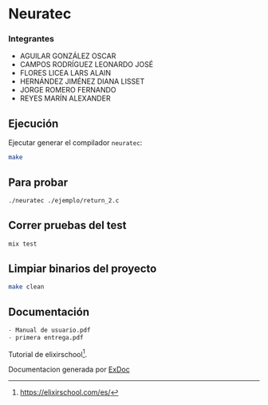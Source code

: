 # Neuratec

### Integrantes

- AGUILAR GONZÁLEZ OSCAR
- CAMPOS RODRÍGUEZ LEONARDO JOSÉ
- FLORES LICEA LARS ALAIN
- HERNÁNDEZ JIMÉNEZ DIANA LISSET
- JORGE ROMERO FERNANDO
- REYES MARÍN ALEXANDER


## Ejecución

Ejecutar generar el compilador `neuratec`:

```zsh
make
```

Para probar
---

```zsh
./neuratec ./ejemplo/return_2.c
```

Correr pruebas del test
---

```zsh
mix test
```

Limpiar binarios del proyecto
---

```zsh
make clean

```
Documentación
---

```zsh
- Manual de usuario.pdf
- primera entrega.pdf
```



Tutorial de elixirschool[^1].


Documentacion generada por [ExDoc](https://github.com/elixir-lang/ex_doc)

[^1]: https://elixirschool.com/es/
